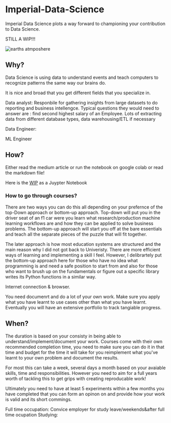 # Imperial-Data-Science
Imperial Data Science plots a way forward to championing your contribution to Data Science. 

STILL A  WIP!!!

![earths atmposhere](https://images.unsplash.com/photo-1520113412646-04fc68c0bc21?ixlib=rb-0.3.5&ixid=eyJhcHBfaWQiOjEyMDd9&s=d56ec3e30628513fa9b3dc03c68830d5&auto=format&fit=crop&w=1351&q=80)

## Why?
Data Science is using data to understand events and teach computers to recognize patterns the same way our brains do.

It is nice and broad that you get different fields that you specialize in. 

Data analyst: Responbile for gathering insights from large datasets to do reporting and business intellengce. Typical questions they would need to answer are : find second highest salary of an Employee. Lots of extracting data from different database types, data warehousing/ETL if necessary

Data Engineer: 

ML Engineer


## How?

Either read the medium article or run the notebook on google colab or read the markdown file!

Here is the [WIP](https://colab.research.google.com/github/AmoDinho/Imperial-Data-Science/blob/master/Course.ipynb#scrollTo=friM418q4S4-) as a Juypter Notebook

### How to go through courses?

There are two ways you can do this all depending on your prefernce of the top-Down approach or bottom-up approach. Top-down will put you in the driver seat of an f1 car were you learn what research/production machine learning workflows are and how they can be applied to solve business problems. The bottom-up approach will start you off at the bare essentials and teach all the separate pieces of the puzzle that will fit together. 

The later approach is how most education systems are structured and the main reason why I did not got back to Univeristy. There are more efficient ways of learning and implementing a skill I feel. However, I delibrartely put the bottom-up approach here for those who have no idea what programming is and need a safe position to start from and also for those who want to brush up on the fundamentals or figure out a specific library writes its Python functions in a similar way.

Internet connection & browser. 

You need documenrt and do a lot of your own work. Make sure you apply what you have learnt to use cases other than what you have learnt. Eventually you will have an extensive portfolio to track tangiable progress. 

## When?
The duration is based on your consisty in being able to understand/implement/document your work. Courses come with their own recommended completion time, you need to make sure you can do it in that time and budget for the time it will take for you reimplement what you've learnt to your own problem and document the results. 

For most this can take a week, several days a month based on your avaiable skills, time and responsibilities. However you need to aim for a full years worth of tackling this to get grips with creating reproducable work! 

Ultimately you need to have at least 5 experiments within a few months you have completed that you can form an opinon on and provide how your work is valid and its short commings. 

Full time occupation: Convice employer for study leave/weekends&after full time ocupation
Studying: 

